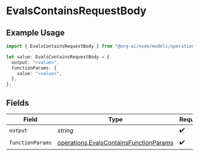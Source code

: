 # EvalsContainsRequestBody

## Example Usage

```typescript
import { EvalsContainsRequestBody } from "@orq-ai/node/models/operations";

let value: EvalsContainsRequestBody = {
  output: "<value>",
  functionParams: {
    value: "<value>",
  },
};
```

## Fields

| Field                                                                                            | Type                                                                                             | Required                                                                                         | Description                                                                                      |
| ------------------------------------------------------------------------------------------------ | ------------------------------------------------------------------------------------------------ | ------------------------------------------------------------------------------------------------ | ------------------------------------------------------------------------------------------------ |
| `output`                                                                                         | *string*                                                                                         | :heavy_check_mark:                                                                               | N/A                                                                                              |
| `functionParams`                                                                                 | [operations.EvalsContainsFunctionParams](../../models/operations/evalscontainsfunctionparams.md) | :heavy_check_mark:                                                                               | N/A                                                                                              |